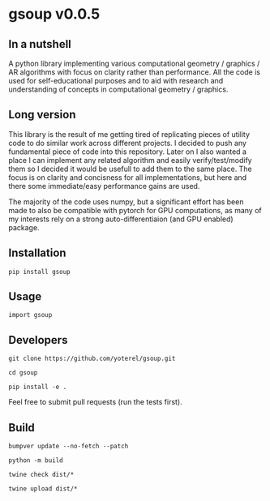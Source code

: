 # gsoup v0.0.5

## In a nutshell
A python library implementing various computational geometry / graphics / AR algorithms with focus on clarity rather than performance.
All the code is used for self-educational purposes and to aid with research and understanding of concepts in computational geometry / graphics.

## Long version
This library is the result of me getting tired of replicating pieces of utility code to do similar work across different projects. I decided to push any fundamental piece of code into this repository. Later on I also wanted a place I can implement any related algorithm and easily verify/test/modify them so I decided it would be usefull to add them to the same place. The focus is on clarity and concisness for all implementations, but here and there some immediate/easy performance gains are used.

The majority of the code uses numpy, but a significant effort has been made to also be compatible with pytorch for GPU computations, as many of my interests rely on a strong auto-differentiaion (and GPU enabled) package.

## Installation
`pip install gsoup`

## Usage
`import gsoup`

## Developers
`git clone https://github.com/yoterel/gsoup.git`

`cd gsoup`

`pip install -e .`

Feel free to submit pull requests (run the tests first).

## Build
`bumpver update --no-fetch --patch`

`python -m build`

`twine check dist/*`

`twine upload dist/*`

